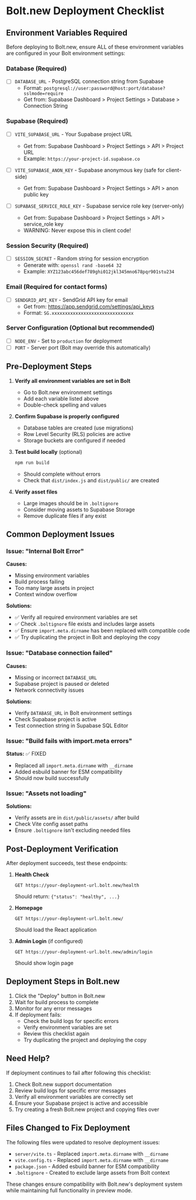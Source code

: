 # Bolt.new Deployment Checklist

## Environment Variables Required

Before deploying to Bolt.new, ensure ALL of these environment variables are configured in your Bolt environment settings:

### Database (Required)
- [ ] `DATABASE_URL` - PostgreSQL connection string from Supabase
  - Format: `postgresql://user:password@host:port/database?sslmode=require`
  - Get from: Supabase Dashboard > Project Settings > Database > Connection String

### Supabase (Required)
- [ ] `VITE_SUPABASE_URL` - Your Supabase project URL
  - Get from: Supabase Dashboard > Project Settings > API > Project URL
  - Example: `https://your-project-id.supabase.co`

- [ ] `VITE_SUPABASE_ANON_KEY` - Supabase anonymous key (safe for client-side)
  - Get from: Supabase Dashboard > Project Settings > API > anon public key

- [ ] `SUPABASE_SERVICE_ROLE_KEY` - Supabase service role key (server-only)
  - Get from: Supabase Dashboard > Project Settings > API > service_role key
  - WARNING: Never expose this in client code!

### Session Security (Required)
- [ ] `SESSION_SECRET` - Random string for session encryption
  - Generate with: `openssl rand -base64 32`
  - Example: `XYZ123abc456def789ghi012jkl345mno678pqr901stu234`

### Email (Required for contact forms)
- [ ] `SENDGRID_API_KEY` - SendGrid API key for email
  - Get from: https://app.sendgrid.com/settings/api_keys
  - Format: `SG.xxxxxxxxxxxxxxxxxxxxxxxxxxxxxxx`

### Server Configuration (Optional but recommended)
- [ ] `NODE_ENV` - Set to `production` for deployment
- [ ] `PORT` - Server port (Bolt may override this automatically)

## Pre-Deployment Steps

1. **Verify all environment variables are set in Bolt**
   - Go to Bolt.new environment settings
   - Add each variable listed above
   - Double-check spelling and values

2. **Confirm Supabase is properly configured**
   - Database tables are created (use migrations)
   - Row Level Security (RLS) policies are active
   - Storage buckets are configured if needed

3. **Test build locally** (optional)
   ```bash
   npm run build
   ```
   - Should complete without errors
   - Check that `dist/index.js` and `dist/public/` are created

4. **Verify asset files**
   - Large images should be in `.boltignore`
   - Consider moving assets to Supabase Storage
   - Remove duplicate files if any exist

## Common Deployment Issues

### Issue: "Internal Bolt Error"
**Causes:**
- Missing environment variables
- Build process failing
- Too many large assets in project
- Context window overflow

**Solutions:**
- ✅ Verify all required environment variables are set
- ✅ Check `.boltignore` file exists and includes large assets
- ✅ Ensure `import.meta.dirname` has been replaced with compatible code
- ✅ Try duplicating the project in Bolt and deploying the copy

### Issue: "Database connection failed"
**Causes:**
- Missing or incorrect `DATABASE_URL`
- Supabase project is paused or deleted
- Network connectivity issues

**Solutions:**
- Verify `DATABASE_URL` in Bolt environment settings
- Check Supabase project is active
- Test connection string in Supabase SQL Editor

### Issue: "Build fails with import.meta errors"
**Status:** ✅ FIXED
- Replaced all `import.meta.dirname` with `__dirname`
- Added esbuild banner for ESM compatibility
- Should now build successfully

### Issue: "Assets not loading"
**Solutions:**
- Verify assets are in `dist/public/assets/` after build
- Check Vite config asset paths
- Ensure `.boltignore` isn't excluding needed files

## Post-Deployment Verification

After deployment succeeds, test these endpoints:

1. **Health Check**
   ```
   GET https://your-deployment-url.bolt.new/health
   ```
   Should return: `{"status": "healthy", ...}`

2. **Homepage**
   ```
   GET https://your-deployment-url.bolt.new/
   ```
   Should load the React application

3. **Admin Login** (if configured)
   ```
   GET https://your-deployment-url.bolt.new/admin/login
   ```
   Should show login page

## Deployment Steps in Bolt.new

1. Click the "Deploy" button in Bolt.new
2. Wait for build process to complete
3. Monitor for any error messages
4. If deployment fails:
   - Check the build logs for specific errors
   - Verify environment variables are set
   - Review this checklist again
   - Try duplicating the project and deploying the copy

## Need Help?

If deployment continues to fail after following this checklist:

1. Check Bolt.new support documentation
2. Review build logs for specific error messages
3. Verify all environment variables are correctly set
4. Ensure your Supabase project is active and accessible
5. Try creating a fresh Bolt.new project and copying files over

## Files Changed to Fix Deployment

The following files were updated to resolve deployment issues:

- `server/vite.ts` - Replaced `import.meta.dirname` with `__dirname`
- `vite.config.ts` - Replaced `import.meta.dirname` with `__dirname`
- `package.json` - Added esbuild banner for ESM compatibility
- `.boltignore` - Created to exclude large assets from Bolt context

These changes ensure compatibility with Bolt.new's deployment system while maintaining full functionality in preview mode.
